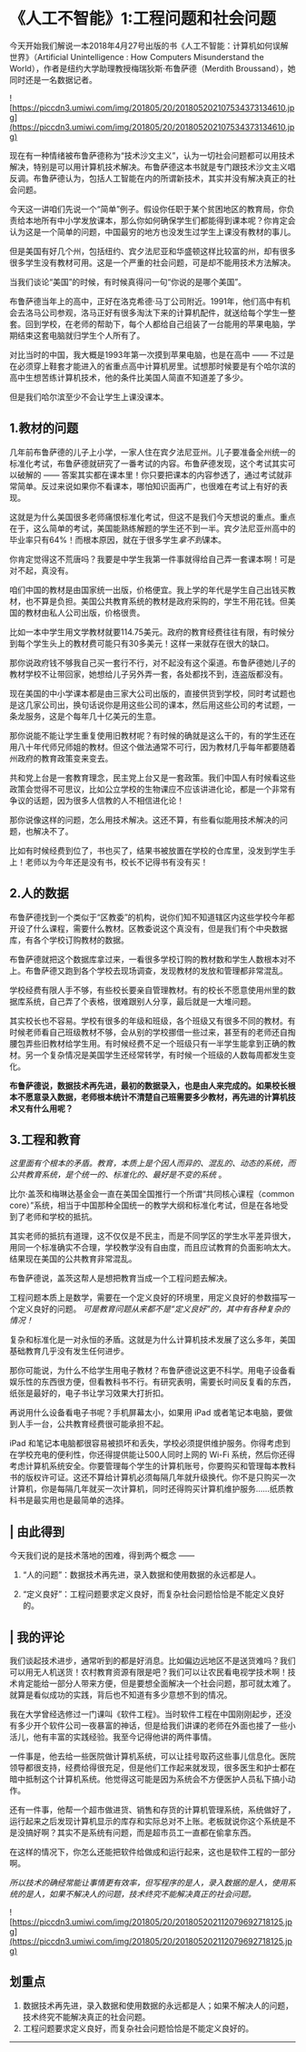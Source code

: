 # 《人工不智能》1:工程问题和社会问题

今天开始我们解说一本2018年4月27号出版的书《人工不智能：计算机如何误解世界》（Artificial Unintelligence : How Computers Misunderstand the World），作者是纽约大学助理教授梅瑞狄斯·布鲁萨德（Merdith Broussand），她同时还是一名数据记者。

![https://piccdn3.umiwi.com/img/201805/20/201805202107534373134610.jpg](https://piccdn3.umiwi.com/img/201805/20/201805202107534373134610.jpg)

现在有一种情绪被布鲁萨德称为“技术沙文主义”，认为一切社会问题都可以用技术解决，特别是可以用计算机技术解决。布鲁萨德这本书就是专门跟技术沙文主义唱反调。布鲁萨德认为，包括人工智能在内的所谓新技术，其实并没有解决真正的社会问题。

今天这一讲咱们先说一个“简单”例子。假设你任职于某个贫困地区的教育局，你负责给本地所有中小学发放课本，那么你如何确保学生们都能得到课本呢？你肯定会认为这是一个简单的问题，中国最穷的地方也没发生过学生上课没有教材的事儿。

但是美国有好几个州，包括纽约、宾夕法尼亚和华盛顿这样比较富的州，却有很多很多学生没有教材可用。这是一个严重的社会问题，可是却不能用技术方法解决。

当我们谈论“美国”的时候，有时候真得问一句“你说的是哪个美国”。

布鲁萨德当年上的高中，正好在洛克希德·马丁公司附近。1991年，他们高中有机会去洛马公司参观，洛马正好有很多淘汰下来的计算机配件，就送给每个学生一整套。回到学校，在老师的帮助下，每个人都给自己组装了一台能用的苹果电脑，学期结束这套电脑就归学生个人所有了。

对比当时的中国，我大概是1993年第一次摸到苹果电脑，也是在高中 —— 不过是在必须穿上鞋套才能进入的省重点高中计算机房里。试想那时候要是有个哈尔滨的高中生想苦练计算机技术，他的条件比美国人简直不知道差了多少。

但是我们哈尔滨至少不会让学生上课没课本。

## 1.教材的问题

几年前布鲁萨德的儿子上小学，一家人住在宾夕法尼亚州。儿子要准备全州统一的标准化考试，布鲁萨德就研究了一番考试的内容。布鲁萨德发现，这个考试其实可以破解的 —— 答案其实都在课本里！你只要把课本的内容参透了，通过考试就非常简单。反过来说如果你不看课本，哪怕知识面再广，也很难在考试上有好的表现。

这就是为什么美国很多老师痛恨标准化考试，但这不是我们今天想说的重点。重点在于，这么简单的考试，美国能熟练解题的学生还不到一半。宾夕法尼亚州高中的毕业率只有64%！而根本原因，就在于很多学生*拿不到*课本。

你肯定觉得这不荒唐吗？我要是中学生我第一件事就得给自己弄一套课本啊！可是对不起，真没有。

咱们中国的教材是由国家统一出版，价格便宜。我上学的年代是学生自己出钱买教材，也不算是负担。美国公共教育系统的教材是政府采购的，学生不用花钱。但美国的教材由私人公司出版，价格很贵。

比如一本中学生用文学教材就要114.75美元。政府的教育经费往往有限，有时候分到每个学生头上的教材费可能只有30多美元！这样一来就存在很大的缺口。

那你说政府钱不够我自己买一套行不行，对不起没有这个渠道。布鲁萨德她儿子的教材学校不让带回家，她想给儿子另外弄一套，各处都找不到，连盗版都没有。

现在美国的中小学课本都是由三家大公司出版的，直接供货到学校，同时考试题也是这几家公司出，换句话说你是用这些公司的课本，然后用这些公司的考试题，一条龙服务，这是个每年几十亿美元的生意。

那你说能不能让学生重复使用旧教材呢？有时候的确就是这么干的，有的学生还在用八十年代师兄师姐的教材。但这个做法通常不可行，因为教材几乎每年都要随着州政府的教育政策变来变去。

共和党上台是一套教育理念，民主党上台又是一套政策。我们中国人有时候看这些政策会觉得不可思议，比如公立学校的生物课应不应该讲进化论，都是一个非常有争议的话题，因为很多人信教的人不相信进化论！

那你说像这样的问题，怎么用技术解决。这还不算，有些看似能用技术解决的问题，也解决不了。

比如有时候经费到位了，书也买了，结果书被放置在学校的仓库里，没发到学生手上！老师以为今年还是没有书，校长不记得书有没有买！

## 2.人的数据

布鲁萨德找到一个类似于“区教委”的机构，说你们知不知道辖区内这些学校今年都开设了什么课程，需要什么教材。区教委说这个真没有，但是我们有个中央数据库，有各个学校订购教材的数据。

布鲁萨德就把这个数据库拿过来，一看很多学校订购的教材数和学生人数根本对不上。布鲁萨德又跑到各个学校去现场调查，发现教材的发放和管理都非常混乱。

学校经费有限人手不够，有些校长要亲自管理教材。有的校长不愿意使用州里的数据库系统，自己弄了个表格，很难跟别人分享，最后就是一大堆问题。

其实校长也不容易。学校有很多的年级和班级，各个班级又有很多不同的教材。有时候老师看自己班级教材不够，会从别的学校挪借一些过来，甚至有的老师还自掏腰包弄些旧教材给学生用。有时候经费不足一个班级只有一半学生能拿到正确的教材。另一个复杂情况是美国学生还经常转学，有时候一个班级的人数每周都发生变化。

 **布鲁萨德说，数据技术再先进，最初的数据录入，也是由人来完成的。如果校长根本不愿意录入数据，老师根本统计不清楚自己班需要多少教材，再先进的计算机技术又有什么用呢？**

## 3.工程和教育

 *这里面有个根本的矛盾。教育，本质上是个因人而异的、混乱的、动态的系统，而公共教育系统，是个统一的、标准化的、最好是不变的系统* 。

比尔·盖茨和梅琳达基金会一直在美国全国推行一个所谓“共同核心课程（common core）”系统，相当于中国那种全国统一的教学大纲和标准化考试，但是在各地受到了老师和学校的抵抗。

其实老师的抵抗有道理，这不仅仅是不民主，而是不同学区的学生水平差异很大，用同一个标准确实不合理，学校教学没有自由度，而且应试教育的负面影响太大。结果现在美国的公共教育非常混乱。

布鲁萨德说，盖茨这帮人是想把教育当成一个工程问题去解决。

工程问题本质上是数学，需要在一个定义良好的环境里，用定义良好的参数描写一个定义良好的问题。 *可是教育问题从来都不是“定义良好”的，其中有各种复杂的情况！*

复杂和标准化是一对永恒的矛盾。这就是为什么计算机技术发展了这么多年，美国基础教育几乎没有发生任何进步。

那你可能说，为什么不给学生用电子教材？布鲁萨德说这更不科学。用电子设备看娱乐性的东西很方便，但看教科书不行。有研究表明，需要长时间反复看的东西，纸张是最好的，电子书让学习效果大打折扣。

再说用什么设备看电子书呢？手机屏幕太小，如果用 iPad 或者笔记本电脑，要做到人手一台，公共教育经费很可能承担不起。

iPad 和笔记本电脑都很容易被损坏和丢失，学校必须提供维护服务。你得考虑到在学校充电的便利性，你还得提供能让500人同时上网的 Wi-Fi 系统，然后你还得考虑计算机系统安全。你要管理每个学生的计算机账号，你要购买和管理每本教科书的版权许可证。这还不算给计算机必须每隔几年就升级换代。你不是只购买一次计算机，你是每隔几年就买一次计算机，同时还得购买计算机维护服务……纸质教科书是最实用也是最简单的选择。

## | 由此得到

今天我们说的是技术落地的困难，得到两个概念 ——

1. “人的问题”：数据技术再先进，录入数据和使用数据的永远都是人。

2. “定义良好”：工程问题要求定义良好，而复杂社会问题恰恰是不能定义良好的。

## | 我的评论

我们谈起技术进步，通常听到的都是好消息。比如偏边远地区不是送货难吗？我们可以用无人机送货！农村教育资源有限是吧？我们可以让农民看电视学技术啊！技术肯定能给一部分人带来方便，但是要想全面解决一个社会问题，那可就太难了。就算是看似成功的实践，背后也不知道有多少意想不到的情况。

我在大学曾经选修过一门课叫《软件工程》。当时软件工程在中国刚刚起步，还没有多少开个软件公司一夜暴富的神话，但是给我们讲课的老师在外面也接了一些小活儿，他有丰富的实践经验。我至今记得他讲的两件事情。

一件事是，他去给一些医院做计算机系统，可以让挂号取药这些事儿信息化。医院领导都很支持，经费给得很充足，但是他们工作起来就发现，很多医生和护士都在暗中抵制这个计算机系统。他觉得这可能是因为系统会不方便医护人员私下搞小动作。

还有一件事，他帮一个超市做进货、销售和存货的计算机管理系统，系统做好了，运行起来之后发现计算机显示的库存和实际总对不上账。老板就说你这个系统是不是没搞好啊？其实不是系统有问题，而是超市员工一直都在偷拿东西。

在这样的情况下，你怎么还能把软件给做成和运行起来，这也是软件工程的一部分啊。

 *所以技术的确经常能让事情更有效率，但写程序的是人，录入数据的是人，使用系统的是人，如果不解决人的问题，技术终究不能解决真正的社会问题。*

![https://piccdn3.umiwi.com/img/201805/20/201805202112079692718125.jpg](https://piccdn3.umiwi.com/img/201805/20/201805202112079692718125.jpg)

## 划重点

1. 数据技术再先进，录入数据和使用数据的永远都是人；如果不解决人的问题，技术终究不能解决真正的社会问题。
2. 工程问题要求定义良好，而复杂社会问题恰恰是不能定义良好的。

---
